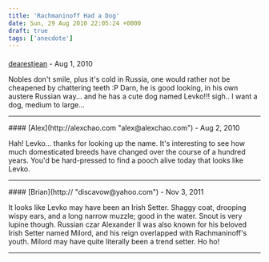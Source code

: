 ```yaml
---
title: 'Rachmaninoff Had a Dog'
date: Sun, 29 Aug 2010 22:05:24 +0000
draft: true
tags: ['anecdote']
---
```



#### 
[dearestjean](http:// "dearestjean@gmail.com") - <time datetime="2010-08-30 20:19:20">Aug 1, 2010</time>

Nobles don't smile, plus it's cold in Russia, one would rather not be cheapened by chattering teeth :P Darn, he is good looking, in his own austere Russian way... and he has a cute dog named Levko!!! sigh.. I want a dog, medium to large...
<hr />
#### 
[Alex](http://alexchao.com "alex@alexchao.com") - <time datetime="2010-08-31 22:59:36">Aug 2, 2010</time>

Hah! Levko... thanks for looking up the name. It's interesting to see how much domesticated breeds have changed over the course of a hundred years. You'd be hard-pressed to find a pooch alive today that looks like Levko.
<hr />
#### 
[Brian](http:// "discavow@yahoo.com") - <time datetime="2011-11-16 10:51:53">Nov 3, 2011</time>

It looks like Levko may have been an Irish Setter. Shaggy coat, drooping wispy ears, and a long narrow muzzle; good in the water. Snout is very lupine though. Russian czar Alexander II was also known for his beloved Irish Setter named Milord, and his reign overlapped with Rachmaninoff's youth. Milord may have quite literally been a trend setter. Ho ho!
<hr />
